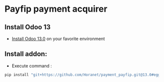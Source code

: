 # Payfip payment acquirer

## Install Odoo 13

- [Install Odoo 13.0](https://www.odoo.com/documentation/13.0/setup/install.html) on your favorite environment

## Install addon:

- Execute command :

```ruby
pip install "git+https://github.com/Horanet/payment_payfip.git@13.0#egg=odoo13-addon-payment-payfip&subdirectory=setup/payment_payfip"
```
